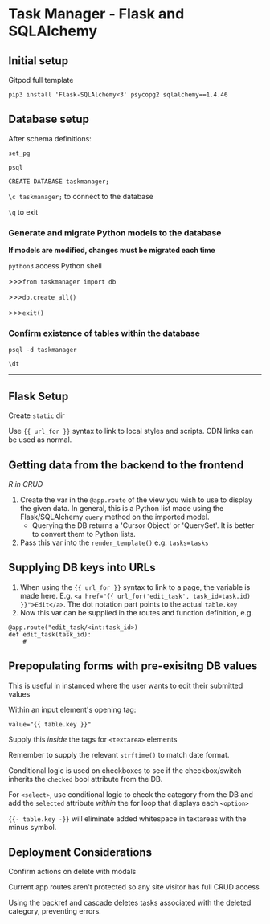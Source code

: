 # Task Manager - Flask and SQLAlchemy

## Initial setup

Gitpod full template

`pip3 install 'Flask-SQLAlchemy<3' psycopg2 sqlalchemy==1.4.46`

## Database setup

After schema definitions:

`set_pg`

`psql`

`CREATE DATABASE taskmanager;`

`\c taskmanager;` to connect to the database

`\q` to exit

### Generate and migrate Python models to the database

**If models are modified, changes must be migrated each time**

`python3` access Python shell

\>>>`from taskmanager import db`

\>>>`db.create_all()`

\>>>`exit()`

### Confirm existence of tables within the database

`psql -d taskmanager`

`\dt`

---

## Flask Setup

Create `static` dir

Use `{{ url_for }}` syntax to link to local styles and scripts. CDN links can be
used as normal.

## Getting data from the backend to the frontend

*R in CRUD*

1. Create the var in the `@app.route` of the view you wish to use to display the
given data. In general, this is a Python list made using the Flask/SQLAlchemy
`query` method on the imported model.
   - Querying the DB returns a 'Cursor Object' or 'QuerySet'. It is better to
   convert them to Python lists.
2. Pass this var into the `render_template()` e.g. `tasks=tasks`

## Supplying DB keys into URLs

1. When using the `{{ url_for }}` syntax to link to a page, the variable is made
here. E.g. `<a href="{{ url_for('edit_task', task_id=task.id) }}">Edit</a>`. The
dot notation part points to the actual `table.key`
2. Now this var can be supplied in the routes and function definition, e.g.
```
@app.route("edit_task/<int:task_id>)
def edit_task(task_id):
    #
```

## Prepopulating forms with pre-exisitng DB values

This is useful in instanced where the user wants to edit their submitted values

Within an input element's opening tag:

`value="{{ table.key }}"`

Supply this *inside* the tags for `<textarea>` elements

Remember to supply the relevant `strftime()` to match date format.

Conditional logic is used on checkboxes to see if the checkbox/switch inherits
the `checked` bool attribute from the DB.

For `<select>`, use conditional logic to check the category from the DB and add
the `selected` attribute *within* the for loop that displays each `<option>`

`{{- table.key -}}` will eliminate added whitespace in textareas with the minus
symbol.

## Deployment Considerations

Confirm actions on delete with modals

Current app routes aren't protected so any site visitor has full CRUD access

Using the backref and cascade deletes tasks associated with the deleted
category, preventing errors.

